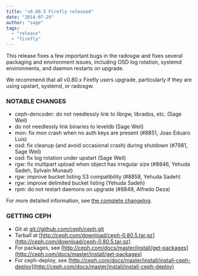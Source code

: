 ```yaml
---
title: "v0.80.5 Firefly released"
date: "2014-07-29"
author: "sage"
tags:
  - "release"
  - "firefly"
---
```


This release fixes a few important bugs in the radosgw and fixes several packaging and environment issues, including OSD log rotation, systemd environments, and daemon restarts on upgrade.

We recommend that all v0.80.x Firefly users upgrade, particularly if they are using upstart, systemd, or radosgw.

### NOTABLE CHANGES

- ceph-dencoder: do not needlessly link to librgw, librados, etc. (Sage Weil)
- do not needlessly link binaries to leveldb (Sage Weil)
- mon: fix mon crash when no auth keys are present (#8851, Joao Eduaro Luis)
- osd: fix cleanup (and avoid occasional crash) during shutdown (#7981, Sage Weil)
- osd: fix log rotation under upstart (Sage Weil)
- rgw: fix multipart upload when object has irregular size (#8846, Yehuda Sadeh, Sylvain Munaut)
- rgw: improve bucket listing S3 compatibility (#8858, Yehuda Sadeh)
- rgw: improve delimited bucket listing (Yehuda Sadeh)
- rpm: do not restart daemons on upgrade (#8849, Alfredo Deza)

For more detailed information, see [the complete changelog](http://ceph.com/docs/master/_downloads/v0.80.5.txt).

### GETTING CEPH

- Git at [git://github.com/ceph/ceph.git](http://github.com/ceph/ceph)
- Tarball at [http://ceph.com/download/ceph-0.80.5.tar.gz](http://ceph.com/download/ceph-0.80.5.tar.gz)
- For packages, see [http://ceph.com/docs/master/install/get-packages](http://ceph.com/docs/master/install/get-packages)
- For ceph-deploy, see [http://ceph.com/docs/master/install/install-ceph-deploy](http://ceph.com/docs/master/install/install-ceph-deploy)
